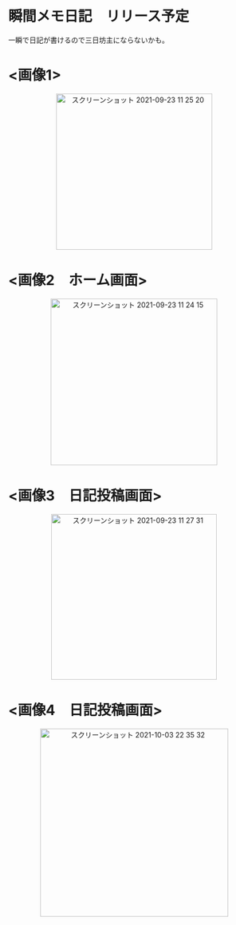 # 瞬間メモ日記　リリース予定
一瞬で日記が書けるので三日坊主にならないかも。
# <画像1>
<div align="center">
  <img width="313" alt="スクリーンショット 2021-09-23 11 25 20" src="https://user-images.githubusercontent.com/67153136/134446318-c290780e-52dc-4177-95fc-24b7f5eb26f8.png">
</div>



# <画像2　ホーム画面>
<div align="center">
<img width="334" alt="スクリーンショット 2021-09-23 11 24 15" src="https://user-images.githubusercontent.com/67153136/134446325-99e9d8a8-c31a-4b6b-a29e-03beb16be81a.png">
</div>


# <画像3　日記投稿画面>
<div align="center">
<img width="332" alt="スクリーンショット 2021-09-23 11 27 31" src="https://user-images.githubusercontent.com/67153136/134446603-1e80e005-5991-4b61-9ea2-e9153ec632d7.png">
</div>



# <画像4　日記投稿画面>
<div align="center">
<img width="377" alt="スクリーンショット 2021-10-03 22 35 32" src="https://user-images.githubusercontent.com/67153136/135755954-75574091-8710-4f2c-a864-5e9e31cb4482.png">


</div>





